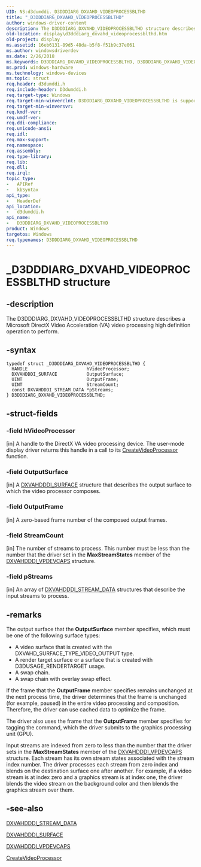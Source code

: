 ```yaml
---
UID: NS:d3dumddi._D3DDDIARG_DXVAHD_VIDEOPROCESSBLTHD
title: "_D3DDDIARG_DXVAHD_VIDEOPROCESSBLTHD"
author: windows-driver-content
description: The D3DDDIARG_DXVAHD_VIDEOPROCESSBLTHD structure describes a Microsoft DirectX Video Acceleration (VA) video processing high definition operation to perform.
old-location: display\d3dddiarg_dxvahd_videoprocessblthd.htm
old-project: display
ms.assetid: 16eb6131-89d5-48da-b5f8-f51b9c37e061
ms.author: windowsdriverdev
ms.date: 2/26/2018
ms.keywords: D3DDDIARG_DXVAHD_VIDEOPROCESSBLTHD, D3DDDIARG_DXVAHD_VIDEOPROCESSBLTHD structure [Display Devices], UMDisplayDriver_param_Structs_8a72018a-706f-4c26-adca-109365e03ff1.xml, _D3DDDIARG_DXVAHD_VIDEOPROCESSBLTHD, d3dumddi/D3DDDIARG_DXVAHD_VIDEOPROCESSBLTHD, display.d3dddiarg_dxvahd_videoprocessblthd
ms.prod: windows-hardware
ms.technology: windows-devices
ms.topic: struct
req.header: d3dumddi.h
req.include-header: D3dumddi.h
req.target-type: Windows
req.target-min-winverclnt: D3DDDIARG_DXVAHD_VIDEOPROCESSBLTHD is supported beginning with the Windows 7 operating system.
req.target-min-winversvr: 
req.kmdf-ver: 
req.umdf-ver: 
req.ddi-compliance: 
req.unicode-ansi: 
req.idl: 
req.max-support: 
req.namespace: 
req.assembly: 
req.type-library: 
req.lib: 
req.dll: 
req.irql: 
topic_type:
-	APIRef
-	kbSyntax
api_type:
-	HeaderDef
api_location:
-	d3dumddi.h
api_name:
-	D3DDDIARG_DXVAHD_VIDEOPROCESSBLTHD
product: Windows
targetos: Windows
req.typenames: D3DDDIARG_DXVAHD_VIDEOPROCESSBLTHD
---
```


# _D3DDDIARG_DXVAHD_VIDEOPROCESSBLTHD structure


## -description


The D3DDDIARG_DXVAHD_VIDEOPROCESSBLTHD structure describes a Microsoft DirectX Video Acceleration (VA) video processing high definition operation to perform.


## -syntax


````
typedef struct _D3DDDIARG_DXVAHD_VIDEOPROCESSBLTHD {
  HANDLE                      hVideoProcessor;
  DXVAHDDDI_SURFACE           OutputSurface;
  UINT                        OutputFrame;
  UINT                        StreamCount;
  const DXVAHDDDI_STREAM_DATA *pStreams;
} D3DDDIARG_DXVAHD_VIDEOPROCESSBLTHD;
````


## -struct-fields




### -field hVideoProcessor

[in] A handle to the DirectX VA video processing device. The user-mode display driver returns this handle in a call to its <a href="..\d3dumddi\nc-d3dumddi-pfnd3dddi_dxvahd_createvideoprocessor.md">CreateVideoProcessor</a> function.


### -field OutputSurface

[in] A <a href="..\d3dumddi\ns-d3dumddi-_dxvahdddi_surface.md">DXVAHDDDI_SURFACE</a> structure that describes the output surface to which the video processor composes. 


### -field OutputFrame

[in] A zero-based frame number of the composed output frames. 


### -field StreamCount

[in] The number of streams to process. This number must be less than the number that the driver set in the <b>MaxStreamStates</b> member of the <a href="..\d3dumddi\ns-d3dumddi-_dxvahdddi_vpdevcaps.md">DXVAHDDDI_VPDEVCAPS</a> structure. 


### -field pStreams

[in] An array of <a href="..\d3dumddi\ns-d3dumddi-_dxvahdddi_stream_data.md">DXVAHDDDI_STREAM_DATA</a> structures that describe the input streams to process. 


## -remarks



The output surface that the <b>OutputSurface</b> member specifies, which must be one of the following surface types:

<ul>
<li>
A video surface that is created with the DXVAHD_SURFACE_TYPE_VIDEO_OUTPUT type. 

</li>
<li>
A render target surface or a surface that is created with D3DUSAGE_RENDERTARGET usage. 

</li>
<li>
A swap chain. 

</li>
<li>
A swap chain with overlay swap effect. 

</li>
</ul>
If the frame that the <b>OutputFrame</b> member specifies remains unchanged at the next process time, the driver determines that the frame is unchanged (for example, paused) in the entire video processing and composition. Therefore, the driver can use cached data to optimize the frame.

The driver also uses the frame that the <b>OutputFrame</b> member specifies for tagging the command, which the driver submits to the graphics processing unit (GPU).

Input streams are indexed from zero to less than the number that the driver sets in the <b>MaxStreamStates</b> member of the <a href="..\d3dumddi\ns-d3dumddi-_dxvahdddi_vpdevcaps.md">DXVAHDDDI_VPDEVCAPS</a> structure. Each stream has its own stream states associated with the stream index number. The driver processes each stream from zero index and blends on the destination surface one after another. For example, if a video stream is at index zero and a graphics stream is at index one, the driver blends the video stream on the background color and then blends the graphics stream over them.




## -see-also

<a href="..\d3dumddi\ns-d3dumddi-_dxvahdddi_stream_data.md">DXVAHDDDI_STREAM_DATA</a>



<a href="..\d3dumddi\ns-d3dumddi-_dxvahdddi_surface.md">DXVAHDDDI_SURFACE</a>



<a href="..\d3dumddi\ns-d3dumddi-_dxvahdddi_vpdevcaps.md">DXVAHDDDI_VPDEVCAPS</a>



<a href="..\d3dumddi\nc-d3dumddi-pfnd3dddi_dxvahd_createvideoprocessor.md">CreateVideoProcessor</a>



 

 


